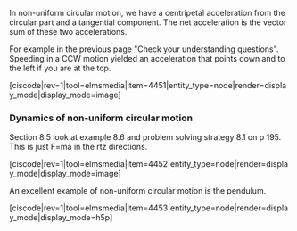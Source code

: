 In non-uniform circular motion, we have a centripetal acceleration from the circular part and a tangential component. The net acceleration is the vector sum of these two accelerations. 

For example in the previous page "Check your understanding questions". Speeding in a CCW motion yielded an acceleration that points down and to the left if you are at the top. 

[ciscode|rev=1|tool=elmsmedia|item=4451|entity_type=node|render=display_mode|display_mode=image]

### Dynamics of non-uniform circular motion

<stop-note>
    <span slot="message"> Section 8.5</span>
</stop-note>
look at example 8.6 and problem solving strategy 8.1 on p 195.
This is just F=ma in the rtz directions. 

[ciscode|rev=1|tool=elmsmedia|item=4452|entity_type=node|render=display_mode|display_mode=image]

An excellent example of non-uniform circular motion is the pendulum. 

[ciscode|rev=1|tool=elmsmedia|item=4453|entity_type=node|render=display_mode|display_mode=h5p]

